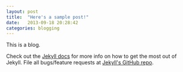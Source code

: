 ```yaml
---
layout: post
title:  "Here's a sample post!"
date:   2013-09-18 20:28:42
categories: blogging
---
```


This is a blog.

Check out the [Jekyll docs][jekyll] for more info on how to get the most out of Jekyll. File all bugs/feature requests at [Jekyll's GitHub repo][jekyll-gh].

[jekyll-gh]: https://github.com/mojombo/jekyll
[jekyll]:    http://jekyllrb.com
